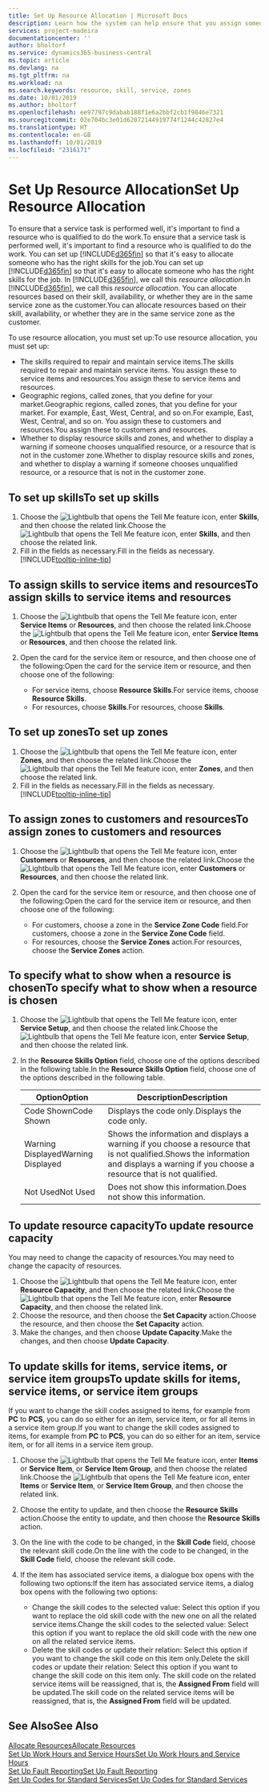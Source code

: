 ```yaml
---
title: Set Up Resource Allocation | Microsoft Docs
description: Learn how the system can help ensure that you assign someone who has the skills required to provide a service.
services: project-madeira
documentationcenter: ''
author: bholtorf
ms.service: dynamics365-business-central
ms.topic: article
ms.devlang: na
ms.tgt_pltfrm: na
ms.workload: na
ms.search.keywords: resource, skill, service, zones
ms.date: 10/01/2019
ms.author: bholtorf
ms.openlocfilehash: ee97797c9dabab188f1e6a2bbf2cb1f9846e7321
ms.sourcegitcommit: 02e704bc3e01d62072144919774f1244c42827e4
ms.translationtype: HT
ms.contentlocale: en-GB
ms.lasthandoff: 10/01/2019
ms.locfileid: "2316171"
---
```

# <a name="set-up-resource-allocation"></a><span data-ttu-id="92097-103">Set Up Resource Allocation</span><span class="sxs-lookup"><span data-stu-id="92097-103">Set Up Resource Allocation</span></span>
<span data-ttu-id="92097-104">To ensure that a service task is performed well, it's important to find a resource who is qualified to do the work.</span><span class="sxs-lookup"><span data-stu-id="92097-104">To ensure that a service task is performed well, it's important to find a resource who is qualified to do the work.</span></span> <span data-ttu-id="92097-105">You can set up [!INCLUDE[d365fin](includes/d365fin_md.md)] so that it's easy to allocate someone who has the right skills for the job.</span><span class="sxs-lookup"><span data-stu-id="92097-105">You can set up [!INCLUDE[d365fin](includes/d365fin_md.md)] so that it's easy to allocate someone who has the right skills for the job.</span></span> <span data-ttu-id="92097-106">In [!INCLUDE[d365fin](includes/d365fin_md.md)], we call this _resource allocation_.</span><span class="sxs-lookup"><span data-stu-id="92097-106">In [!INCLUDE[d365fin](includes/d365fin_md.md)], we call this _resource allocation_.</span></span> <span data-ttu-id="92097-107">You can allocate resources based on their skill, availability, or whether they are in the same service zone as the customer.</span><span class="sxs-lookup"><span data-stu-id="92097-107">You can allocate resources based on their skill, availability, or whether they are in the same service zone as the customer.</span></span> 

<span data-ttu-id="92097-108">To use resource allocation, you must set up:</span><span class="sxs-lookup"><span data-stu-id="92097-108">To use resource allocation, you must set up:</span></span>  
  
* <span data-ttu-id="92097-109">The skills required to repair and maintain service items.</span><span class="sxs-lookup"><span data-stu-id="92097-109">The skills required to repair and maintain service items.</span></span> <span data-ttu-id="92097-110">You assign these to service items and resources.</span><span class="sxs-lookup"><span data-stu-id="92097-110">You assign these to service items and resources.</span></span>  
* <span data-ttu-id="92097-111">Geographic regions, called zones, that you define for your market.</span><span class="sxs-lookup"><span data-stu-id="92097-111">Geographic regions, called zones, that you define for your market.</span></span> <span data-ttu-id="92097-112">For example, East, West, Central, and so on.</span><span class="sxs-lookup"><span data-stu-id="92097-112">For example, East, West, Central, and so on.</span></span> <span data-ttu-id="92097-113">You assign these to customers and resources.</span><span class="sxs-lookup"><span data-stu-id="92097-113">You assign these to customers and resources.</span></span>  
* <span data-ttu-id="92097-114">Whether to display resource skills and zones, and whether to display a warning if someone chooses unqualified resource, or a resource that is not in the customer zone.</span><span class="sxs-lookup"><span data-stu-id="92097-114">Whether to display resource skills and zones, and whether to display a warning if someone chooses unqualified resource, or a resource that is not in the customer zone.</span></span>  

## <a name="to-set-up-skills"></a><span data-ttu-id="92097-115">To set up skills</span><span class="sxs-lookup"><span data-stu-id="92097-115">To set up skills</span></span>
1. <span data-ttu-id="92097-116">Choose the ![Lightbulb that opens the Tell Me feature](media/ui-search/search_small.png "Tell me what you want to do") icon, enter **Skills**, and then choose the related link.</span><span class="sxs-lookup"><span data-stu-id="92097-116">Choose the ![Lightbulb that opens the Tell Me feature](media/ui-search/search_small.png "Tell me what you want to do") icon, enter **Skills**, and then choose the related link.</span></span>  
2. <span data-ttu-id="92097-117">Fill in the fields as necessary.</span><span class="sxs-lookup"><span data-stu-id="92097-117">Fill in the fields as necessary.</span></span> [!INCLUDE[tooltip-inline-tip](includes/tooltip-inline-tip_md.md)]  

## <a name="to-assign-skills-to-service-items-and-resources"></a><span data-ttu-id="92097-118">To assign skills to service items and resources</span><span class="sxs-lookup"><span data-stu-id="92097-118">To assign skills to service items and resources</span></span>
1. <span data-ttu-id="92097-119">Choose the ![Lightbulb that opens the Tell Me feature](media/ui-search/search_small.png "Tell me what you want to do") icon, enter **Service Items** or **Resources**, and then choose the related link.</span><span class="sxs-lookup"><span data-stu-id="92097-119">Choose the ![Lightbulb that opens the Tell Me feature](media/ui-search/search_small.png "Tell me what you want to do") icon, enter **Service Items** or **Resources**, and then choose the related link.</span></span>  
2. <span data-ttu-id="92097-120">Open the card for the service item or resource, and then choose one of the following:</span><span class="sxs-lookup"><span data-stu-id="92097-120">Open the card for the service item or resource, and then choose one of the following:</span></span>  
  
    * <span data-ttu-id="92097-121">For service items, choose **Resource Skills**.</span><span class="sxs-lookup"><span data-stu-id="92097-121">For service items, choose **Resource Skills**.</span></span>  
    * <span data-ttu-id="92097-122">For resources, choose **Skills**.</span><span class="sxs-lookup"><span data-stu-id="92097-122">For resources, choose **Skills**.</span></span>  

## <a name="to-set-up-zones"></a><span data-ttu-id="92097-123">To set up zones</span><span class="sxs-lookup"><span data-stu-id="92097-123">To set up zones</span></span>
1. <span data-ttu-id="92097-124">Choose the ![Lightbulb that opens the Tell Me feature](media/ui-search/search_small.png "Tell me what you want to do") icon, enter **Zones**, and then choose the related link.</span><span class="sxs-lookup"><span data-stu-id="92097-124">Choose the ![Lightbulb that opens the Tell Me feature](media/ui-search/search_small.png "Tell me what you want to do") icon, enter **Zones**, and then choose the related link.</span></span>  
2. <span data-ttu-id="92097-125">Fill in the fields as necessary.</span><span class="sxs-lookup"><span data-stu-id="92097-125">Fill in the fields as necessary.</span></span> [!INCLUDE[tooltip-inline-tip](includes/tooltip-inline-tip_md.md)]  

## <a name="to-assign-zones-to-customers-and-resources"></a><span data-ttu-id="92097-126">To assign zones to customers and resources</span><span class="sxs-lookup"><span data-stu-id="92097-126">To assign zones to customers and resources</span></span> 
1. <span data-ttu-id="92097-127">Choose the ![Lightbulb that opens the Tell Me feature](media/ui-search/search_small.png "Tell me what you want to do") icon, enter **Customers** or **Resources**, and then choose the related link.</span><span class="sxs-lookup"><span data-stu-id="92097-127">Choose the ![Lightbulb that opens the Tell Me feature](media/ui-search/search_small.png "Tell me what you want to do") icon, enter **Customers** or **Resources**, and then choose the related link.</span></span>  
2. <span data-ttu-id="92097-128">Open the card for the service item or resource, and then choose one of the following:</span><span class="sxs-lookup"><span data-stu-id="92097-128">Open the card for the service item or resource, and then choose one of the following:</span></span>  
  
    * <span data-ttu-id="92097-129">For customers, choose a zone in the **Service Zone Code** field.</span><span class="sxs-lookup"><span data-stu-id="92097-129">For customers, choose a zone in the **Service Zone Code** field.</span></span>  
    * <span data-ttu-id="92097-130">For resources, choose the **Service Zones** action.</span><span class="sxs-lookup"><span data-stu-id="92097-130">For resources, choose the **Service Zones** action.</span></span>  

## <a name="to-specify-what-to-show-when-a-resource-is-chosen"></a><span data-ttu-id="92097-131">To specify what to show when a resource is chosen</span><span class="sxs-lookup"><span data-stu-id="92097-131">To specify what to show when a resource is chosen</span></span>
1. <span data-ttu-id="92097-132">Choose the ![Lightbulb that opens the Tell Me feature](media/ui-search/search_small.png "Tell me what you want to do") icon, enter **Service Setup**, and then choose the related link.</span><span class="sxs-lookup"><span data-stu-id="92097-132">Choose the ![Lightbulb that opens the Tell Me feature](media/ui-search/search_small.png "Tell me what you want to do") icon, enter **Service Setup**, and then choose the related link.</span></span> 
2. <span data-ttu-id="92097-133">In the **Resource Skills Option** field, choose one of the options described in the following table.</span><span class="sxs-lookup"><span data-stu-id="92097-133">In the **Resource Skills Option** field, choose one of the options described in the following table.</span></span>  
  
    |<span data-ttu-id="92097-134">**Option**</span><span class="sxs-lookup"><span data-stu-id="92097-134">**Option**</span></span>|<span data-ttu-id="92097-135">**Description**</span><span class="sxs-lookup"><span data-stu-id="92097-135">**Description**</span></span>|  
    |------------|-------------|  
    |<span data-ttu-id="92097-136">Code Shown</span><span class="sxs-lookup"><span data-stu-id="92097-136">Code Shown</span></span> | <span data-ttu-id="92097-137">Displays the code only.</span><span class="sxs-lookup"><span data-stu-id="92097-137">Displays the code only.</span></span>|  
    |<span data-ttu-id="92097-138">Warning Displayed</span><span class="sxs-lookup"><span data-stu-id="92097-138">Warning Displayed</span></span> | <span data-ttu-id="92097-139">Shows the information and displays a warning if you choose a resource that is not qualified.</span><span class="sxs-lookup"><span data-stu-id="92097-139">Shows the information and displays a warning if you choose a resource that is not qualified.</span></span>|  
    |<span data-ttu-id="92097-140">Not Used</span><span class="sxs-lookup"><span data-stu-id="92097-140">Not Used</span></span> | <span data-ttu-id="92097-141">Does not show this information.</span><span class="sxs-lookup"><span data-stu-id="92097-141">Does not show this information.</span></span>|  

## <a name="to-update-resource-capacity"></a><span data-ttu-id="92097-142">To update resource capacity</span><span class="sxs-lookup"><span data-stu-id="92097-142">To update resource capacity</span></span>  
<span data-ttu-id="92097-143">You may need to change the capacity of resources.</span><span class="sxs-lookup"><span data-stu-id="92097-143">You may need to change the capacity of resources.</span></span>  
  
1. <span data-ttu-id="92097-144">Choose the ![Lightbulb that opens the Tell Me feature](media/ui-search/search_small.png "Tell me what you want to do") icon, enter **Resource Capacity**, and then choose the related link.</span><span class="sxs-lookup"><span data-stu-id="92097-144">Choose the ![Lightbulb that opens the Tell Me feature](media/ui-search/search_small.png "Tell me what you want to do") icon, enter **Resource Capacity**, and then choose the related link.</span></span>  
2. <span data-ttu-id="92097-145">Choose the resource, and then choose the **Set Capacity** action.</span><span class="sxs-lookup"><span data-stu-id="92097-145">Choose the resource, and then choose the **Set Capacity** action.</span></span>  
3. <span data-ttu-id="92097-146">Make the changes, and then choose **Update Capacity**.</span><span class="sxs-lookup"><span data-stu-id="92097-146">Make the changes, and then choose **Update Capacity**.</span></span>  

## <a name="to-update-skills-for-items-service-items-or-service-item-groups"></a><span data-ttu-id="92097-147">To update skills for items, service items, or service item groups</span><span class="sxs-lookup"><span data-stu-id="92097-147">To update skills for items, service items, or service item groups</span></span>
<span data-ttu-id="92097-148">If you want to change the skill codes assigned to items, for example from **PC** to **PCS**, you can do so either for an item, service item, or for all items in a service item group.</span><span class="sxs-lookup"><span data-stu-id="92097-148">If you want to change the skill codes assigned to items, for example from **PC** to **PCS**, you can do so either for an item, service item, or for all items in a service item group.</span></span>  
  
1. <span data-ttu-id="92097-149">Choose the ![Lightbulb that opens the Tell Me feature](media/ui-search/search_small.png "Tell me what you want to do") icon, enter **Items** or **Service Item**, or **Service Item Group**, and then choose the related link.</span><span class="sxs-lookup"><span data-stu-id="92097-149">Choose the ![Lightbulb that opens the Tell Me feature](media/ui-search/search_small.png "Tell me what you want to do") icon, enter **Items** or **Service Item**, or **Service Item Group**, and then choose the related link.</span></span>  
2. <span data-ttu-id="92097-150">Choose the entity to update, and then choose the **Resource Skills** action.</span><span class="sxs-lookup"><span data-stu-id="92097-150">Choose the entity to update, and then choose the **Resource Skills** action.</span></span>  
3. <span data-ttu-id="92097-151">On the line with the code to be changed, in the **Skill Code** field, choose the relevant skill code.</span><span class="sxs-lookup"><span data-stu-id="92097-151">On the line with the code to be changed, in the **Skill Code** field, choose the relevant skill code.</span></span>  
4.  <span data-ttu-id="92097-152">If the item has associated service items, a dialogue box opens with the following two options:</span><span class="sxs-lookup"><span data-stu-id="92097-152">If the item has associated service items, a dialog box opens with the following two options:</span></span>  
  
    * <span data-ttu-id="92097-153">Change the skill codes to the selected value: Select this option if you want to replace the old skill code with the new one on all the related service items.</span><span class="sxs-lookup"><span data-stu-id="92097-153">Change the skill codes to the selected value: Select this option if you want to replace the old skill code with the new one on all the related service items.</span></span>  
    * <span data-ttu-id="92097-154">Delete the skill codes or update their relation: Select this option if you want to change the skill code on this item only.</span><span class="sxs-lookup"><span data-stu-id="92097-154">Delete the skill codes or update their relation: Select this option if you want to change the skill code on this item only.</span></span> <span data-ttu-id="92097-155">The skill code on the related service items will be reassigned, that is, the **Assigned From** field will be updated.</span><span class="sxs-lookup"><span data-stu-id="92097-155">The skill code on the related service items will be reassigned, that is, the **Assigned From** field will be updated.</span></span>  
  
## <a name="see-also"></a><span data-ttu-id="92097-156">See Also</span><span class="sxs-lookup"><span data-stu-id="92097-156">See Also</span></span>
[<span data-ttu-id="92097-157">Allocate Resources</span><span class="sxs-lookup"><span data-stu-id="92097-157">Allocate Resources</span></span>](service-how-to-allocate-resources.md)  
[<span data-ttu-id="92097-158">Set Up Work Hours and Service Hours</span><span class="sxs-lookup"><span data-stu-id="92097-158">Set Up Work Hours and Service Hours</span></span>](service-how-setup-work-service-hours.md)  
[<span data-ttu-id="92097-159">Set Up Fault Reporting</span><span class="sxs-lookup"><span data-stu-id="92097-159">Set Up Fault Reporting</span></span>](service-how-setup-fault-reporting.md)  
[<span data-ttu-id="92097-160">Set Up Codes for Standard Services</span><span class="sxs-lookup"><span data-stu-id="92097-160">Set Up Codes for Standard Services</span></span>](service-how-setup-service-coding.md)  
 


